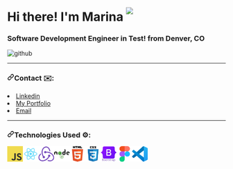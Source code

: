 

<h1>Hi there! I'm Marina <img src="https://github.com/blackcater/blackcater/raw/main/images/Hi.gif" height="32" style="max-width: 100%; display: inline-block;" data-target="animated-image.originalImage"></h1>
<h3>Software Development Engineer in Test!
 from Denver, CO</h3>

<img src="https://user-images.githubusercontent.com/94207798/165857430-8c374d84-e56a-4a89-9966-edb03cb62c6a.png" alt="github" height="80" style="max-width: 100%;">

<hr>

<h3 dir="auto"><a id="user-content-contact" class="anchor" aria-hidden="true" href="#contact"><svg class="octicon octicon-link" viewBox="0 0 16 16" version="1.1" width="16" height="16" aria-hidden="true"><path fill-rule="evenodd" d="M7.775 3.275a.75.75 0 001.06 1.06l1.25-1.25a2 2 0 112.83 2.83l-2.5 2.5a2 2 0 01-2.83 0 .75.75 0 00-1.06 1.06 3.5 3.5 0 004.95 0l2.5-2.5a3.5 3.5 0 00-4.95-4.95l-1.25 1.25zm-4.69 9.64a2 2 0 010-2.83l2.5-2.5a2 2 0 012.83 0 .75.75 0 001.06-1.06 3.5 3.5 0 00-4.95 0l-2.5 2.5a3.5 3.5 0 004.95 4.95l1.25-1.25a.75.75 0 00-1.06-1.06l-1.25 1.25a2 2 0 01-2.83 0z"></path></svg></a>Contact ✉️:</h3>
<li><a href="https://www.linkedin.com/in/marina-wittich/" rel="nofollow">Linkedin</a></li>
<li><a href="https://marinawittich.github.io/portfolio/" rel="nofollow">My Portfolio</a></li>
<li><a href="mailto:marinawittich1@gmail.com">Email</a></li>
<hr>

<h3 dir="auto"><a id="user-content-technologies-used-️" class="anchor" aria-hidden="true" href="#technologies-used-️"><svg class="octicon octicon-link" viewBox="0 0 16 16" version="1.1" width="16" height="16" aria-hidden="true"><path fill-rule="evenodd" d="M7.775 3.275a.75.75 0 001.06 1.06l1.25-1.25a2 2 0 112.83 2.83l-2.5 2.5a2 2 0 01-2.83 0 .75.75 0 00-1.06 1.06 3.5 3.5 0 004.95 0l2.5-2.5a3.5 3.5 0 00-4.95-4.95l-1.25 1.25zm-4.69 9.64a2 2 0 010-2.83l2.5-2.5a2 2 0 012.83 0 .75.75 0 001.06-1.06 3.5 3.5 0 00-4.95 0l-2.5 2.5a3.5 3.5 0 004.95 4.95l1.25-1.25a.75.75 0 00-1.06-1.06l-1.25 1.25a2 2 0 01-2.83 0z"></path></svg></a>Technologies Used <g-emoji class="g-emoji" alias="gear" fallback-src="https://github.githubassets.com/images/icons/emoji/unicode/2699.png">⚙️</g-emoji>:</h3>


  <img align="left" width="36px" alt="JS" src="https://raw.githubusercontent.com/github/explore/80688e429a7d4ef2fca1e82350fe8e3517d3494d/topics/javascript/javascript.png" style="max-width: 100%;">
<img align="left" width="36px" alt="reactJS" src="https://raw.githubusercontent.com/github/explore/80688e429a7d4ef2fca1e82350fe8e3517d3494d/topics/react/react.png" style="max-width: 100%;">
<img align="left" width="36px" alt="Redux" src="https://github.com/devicons/devicon/blob/master/icons/redux/redux-original.svg" style="max-width: 100%;">
<img align="left" width="36px" alt="Node.js" src="https://github.com/devicons/devicon/blob/master/icons/nodejs/nodejs-original-wordmark.svg" style="max-width: 100%;">
<img align="left" width="36px" alt="HTML" src="https://raw.githubusercontent.com/github/explore/80688e429a7d4ef2fca1e82350fe8e3517d3494d/topics/html/html.png" style="max-width: 100%;">
<img align="left" width="36px" alt="CSS3" src="https://raw.githubusercontent.com/devicons/devicon/master/icons/css3/css3-original-wordmark.svg" style="max-width: 100%;">
<img align="left" width="36px" alt="bootstrap" src="https://github.com/devicons/devicon/raw/master/icons/bootstrap/bootstrap-original-wordmark.svg" style="max-width: 100%;">
<img align="left" width="36px" alt="Figma" src="https://github.com/devicons/devicon/blob/master/icons/figma/figma-original.svg" style="max-width: 100%;">
  <img align="left" width="36px" alt="VScode" src="https://github.com/devicons/devicon/blob/master/icons/vscode/vscode-original.svg" style="max-width: 100%;">
  
  
 
  



